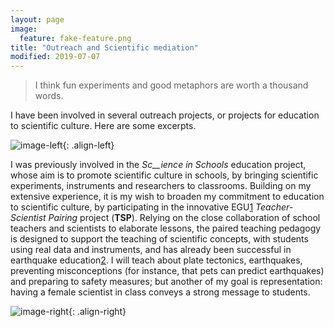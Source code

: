 ```yaml
---
layout: page
image:
  feature: fake-feature.png
title: "Outreach and Scientific mediation"
modified: 2019-07-07
---
```


> I think fun experiments and good metaphors are worth a thousand words.
 
I have been involved in several outreach projects, or projects for education to scientific culture. Here are some excerpts.


![image-left](/images/research/seismoalecole.png){: .align-left}

I was previously involved in the _Sc__ience_ _in Schools_  education project, whose aim is to promote scientific culture in schools, by bringing scientific experiments, instruments and researchers to classrooms. Building on my extensive experience, it is my wish to broaden my commitment to education to scientific culture, by participating in the innovative EGU[1](#sdfootnote1sym) _Teacher-Scientist Pairing_ project (**TSP**). Relying on the close collaboration of school teachers and scientists to elaborate lessons, the paired teaching pedagogy is designed to support the teaching of scientific concepts, with students using real data and instruments, and has already been successful in earthquake education[2](#sdfootnote2sym). I will teach about plate tectonics, earthquakes, preventing misconceptions (for instance, that pets can predict earthquakes) and preparing to safety measures; but another of my goal is representation: having a female scientist  in class conveys a strong message to students.

![image-right](/images/research/mt180.png){: .align-right}



